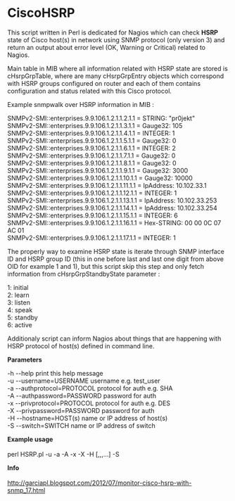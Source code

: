 # CiscoHSRP

This script written in Perl is dedicated for Nagios which can check **HSRP** state of Cisco host(s) in network using SNMP protocol (only version 3) and return an output about error level (OK, Warning or Critical) related to Nagios.

Main table in MIB where all information related with HSRP state are stored is cHsrpGrpTable, where are many cHsrpGrpEntry objects which correspond with HSRP groups configured on router and each of them contains configuration and status related with this Cisco protocol.

Example snmpwalk over HSRP information in MIB :

SNMPv2-SMI::enterprises.9.9.106.1.2.1.1.2.1.1 = STRING: "pr0jekt"<br/>
SNMPv2-SMI::enterprises.9.9.106.1.2.1.1.3.1.1 = Gauge32: 105<br/> SNMPv2-SMI::enterprises.9.9.106.1.2.1.1.4.1.1 = INTEGER: 1<br/> SNMPv2-SMI::enterprises.9.9.106.1.2.1.1.5.1.1 = Gauge32: 0<br/> SNMPv2-SMI::enterprises.9.9.106.1.2.1.1.6.1.1 = INTEGER: 2<br/> SNMPv2-SMI::enterprises.9.9.106.1.2.1.1.7.1.1 = Gauge32: 0<br/> SNMPv2-SMI::enterprises.9.9.106.1.2.1.1.8.1.1 = Gauge32: 0<br/> SNMPv2-SMI::enterprises.9.9.106.1.2.1.1.9.1.1 = Gauge32: 3000<br/> SNMPv2-SMI::enterprises.9.9.106.1.2.1.1.10.1.1 = Gauge32: 10000<br/> SNMPv2-SMI::enterprises.9.9.106.1.2.1.1.11.1.1 = IpAddress: 10.102.33.1<br/> SNMPv2-SMI::enterprises.9.9.106.1.2.1.1.12.1.1 = INTEGER: 1<br/> SNMPv2-SMI::enterprises.9.9.106.1.2.1.1.13.1.1 = IpAddress: 10.102.33.253<br/> SNMPv2-SMI::enterprises.9.9.106.1.2.1.1.14.1.1 = IpAddress: 10.102.33.254<br/> SNMPv2-SMI::enterprises.9.9.106.1.2.1.1.15.1.1 = INTEGER: 6<br/> SNMPv2-SMI::enterprises.9.9.106.1.2.1.1.16.1.1 = Hex-STRING: 00 00 0C 07 AC 01<br/>
SNMPv2-SMI::enterprises.9.9.106.1.2.1.1.17.1.1 = INTEGER: 1<br/>

The properly way to examine HSRP state is iterate through SNMP interface ID and HSRP group ID (this in one before last and last one digit from above OID for example 1 and 1), but this script skip this step and only fetch information from cHsrpGrpStandbyState parameter :

1: initial<br/>
2: learn<br/>
3: listen<br/>
4: speak<br/> 
5: standby<br/>
6: active

Additionaly script can inform Nagios about things that are happening with HSRP protocol of host(s) defined in command line.

**Parameters**

-h --help print this help message<br/>
-u --username=USERNAME username e.g. test_user<br/>
-a --authprotocol=PROTOCOL protocol for auth e.g. SHA<br/>
-A --authpassword=PASSWORD password for auth<br/>
-x --privprotocol=PROTOCOL protocol for auth e.g. DES<br/>
-X --privpassword=PASSWORD password for auth<br/>
-H --hostname=HOST(s) name or IP address of host(s)<br/>
-S --switch=SWITCH name or IP address of switch<br/>

**Example usage**<br/><br/>
perl HSRP.pl -u -a -A -x -X -H [,,,...] -S

**Info**<br/><br/>
http://garciapl.blogspot.com/2012/07/monitor-cisco-hsrp-with-snmp_17.html
